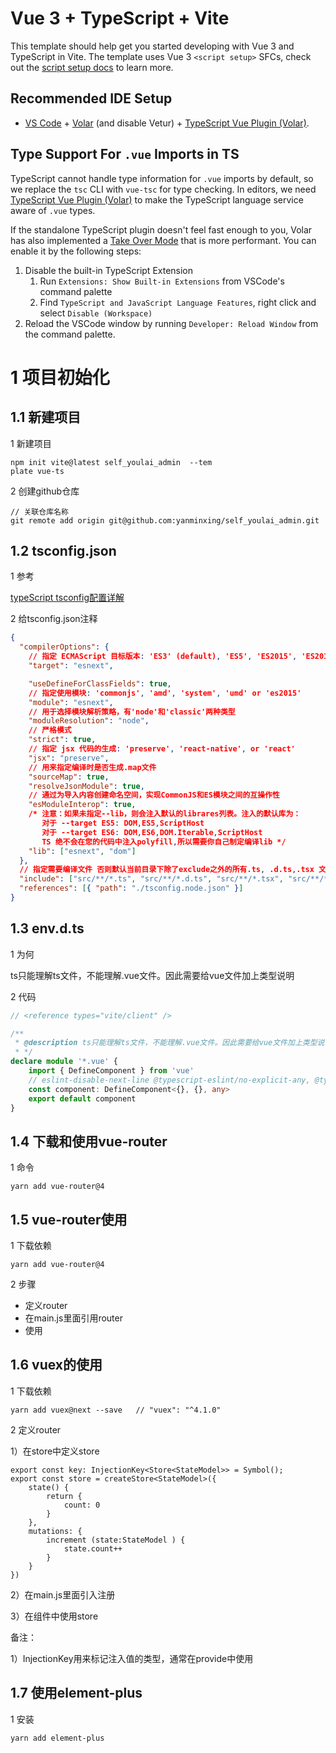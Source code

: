 # Vue 3 + TypeScript + Vite

This template should help get you started developing with Vue 3 and TypeScript in Vite. The template uses Vue 3 `<script setup>` SFCs, check out the [script setup docs](https://v3.vuejs.org/api/sfc-script-setup.html#sfc-script-setup) to learn more.

## Recommended IDE Setup

- [VS Code](https://code.visualstudio.com/) + [Volar](https://marketplace.visualstudio.com/items?itemName=Vue.volar) (and disable Vetur) + [TypeScript Vue Plugin (Volar)](https://marketplace.visualstudio.com/items?itemName=Vue.vscode-typescript-vue-plugin).

## Type Support For `.vue` Imports in TS

TypeScript cannot handle type information for `.vue` imports by default, so we replace the `tsc` CLI with `vue-tsc` for type checking. In editors, we need [TypeScript Vue Plugin (Volar)](https://marketplace.visualstudio.com/items?itemName=Vue.vscode-typescript-vue-plugin) to make the TypeScript language service aware of `.vue` types.

If the standalone TypeScript plugin doesn't feel fast enough to you, Volar has also implemented a [Take Over Mode](https://github.com/johnsoncodehk/volar/discussions/471#discussioncomment-1361669) that is more performant. You can enable it by the following steps:

1. Disable the built-in TypeScript Extension
   1. Run `Extensions: Show Built-in Extensions` from VSCode's command palette
   2. Find `TypeScript and JavaScript Language Features`, right click and select `Disable (Workspace)`
2. Reload the VSCode window by running `Developer: Reload Window` from the command palette.





# 1 项目初始化

## 1.1 新建项目

1 新建项目

```npm
npm init vite@latest self_youlai_admin  --tem
plate vue-ts
```

2 创建github仓库

```
// 关联仓库名称
git remote add origin git@github.com:yanminxing/self_youlai_admin.git
```

## 1.2 tsconfig.json

1 参考

[typeScript tsconfig配置详解](https://juejin.cn/post/6844904093568221191)

2 给tsconfig.json注释

```json
{
  "compilerOptions": {
    // 指定 ECMAScript 目标版本: 'ES3' (default), 'ES5', 'ES2015', 'ES2016', 'ES2017', or 'ESNEXT'
    "target": "esnext",

    "useDefineForClassFields": true,
    // 指定使用模块: 'commonjs', 'amd', 'system', 'umd' or 'es2015'
    "module": "esnext",
    // 用于选择模块解析策略，有'node'和'classic'两种类型
    "moduleResolution": "node",
    // 严格模式
    "strict": true,
    // 指定 jsx 代码的生成: 'preserve', 'react-native', or 'react'
    "jsx": "preserve",
    // 用来指定编译时是否生成.map文件
    "sourceMap": true,
    "resolveJsonModule": true,
    // 通过为导入内容创建命名空间，实现CommonJS和ES模块之间的互操作性
    "esModuleInterop": true,
    /* 注意：如果未指定--lib，则会注入默认的librares列表。注入的默认库为：
       对于 --target ES5: DOM,ES5,ScriptHost
       对于 --target ES6: DOM,ES6,DOM.Iterable,ScriptHost
       TS 绝不会在您的代码中注入polyfill,所以需要你自己制定编译lib */
    "lib": ["esnext", "dom"]
  },
  // 指定需要编译文件 否则默认当前目录下除了exclude之外的所有.ts, .d.ts,.tsx 文件
  "include": ["src/**/*.ts", "src/**/*.d.ts", "src/**/*.tsx", "src/**/*.vue"],
  "references": [{ "path": "./tsconfig.node.json" }]
}
```

## 1.3 env.d.ts

1 为何

ts只能理解ts文件，不能理解.vue文件。因此需要给vue文件加上类型说明

2 代码

```typescript
// <reference types="vite/client" />

/**
 * @description ts只能理解ts文件，不能理解.vue文件。因此需要给vue文件加上类型说明
 * */
declare module '*.vue' {
	import { DefineComponent } from 'vue'
	// eslint-disable-next-line @typescript-eslint/no-explicit-any, @typescript-eslint/ban-types
	const component: DefineComponent<{}, {}, any>
	export default component
}
```

## 1.4 下载和使用vue-router

1 命令

```
yarn add vue-router@4
```



## 1.5 vue-router使用

1 下载依赖

```
yarn add vue-router@4
```

2 步骤

- 定义router
- 在main.js里面引用router
- 使用<router-view></router-view>

## 1.6 vuex的使用

1 下载依赖

```
yarn add vuex@next --save   // "vuex": "^4.1.0"
```

2 定义router

1）在store中定义store

```tsx
export const key: InjectionKey<Store<StateModel>> = Symbol();
export const store = createStore<StateModel>({
	state() {
		return {
			count: 0
		}
	},
	mutations: {
		increment (state:StateModel ) {
			state.count++
		}
	}
})
```

2）在main.js里面引入注册

3）在组件中使用store



备注：

1）InjectionKey用来标记注入值的类型，通常在provide中使用

## 1.7 使用element-plus

1 安装

```
yarn add element-plus
```

